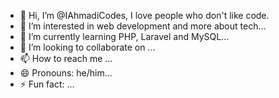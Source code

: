 - 👋 Hi, I’m @IAhmadiCodes, I love people who don't like code.
- 👀 I’m interested in web development and more about tech...
- 🌱 I’m currently learning PHP, Laravel and MySQL...
- 💞️ I’m looking to collaborate on ...
- 📫 How to reach me ...
- 😄 Pronouns: he/him...
- ⚡ Fun fact: ...

<!---
IAhmadiCodes/IAhmadiCodes is a ✨ special ✨ repository because its `README.md` (this file) appears on your GitHub profile.
You can click the Preview link to take a look at your changes.
--->
